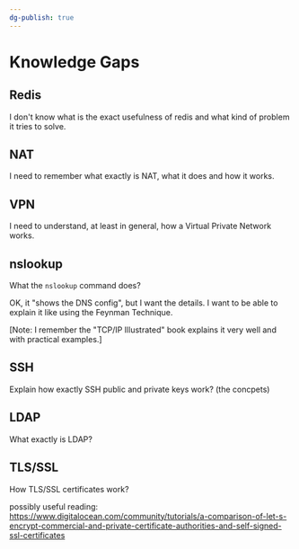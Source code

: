 ```yaml
---
dg-publish: true
---
```

# Knowledge Gaps

## Redis

I don't know what is the exact usefulness of redis and what kind of problem
it tries to solve.


## NAT

I need to remember what exactly is NAT, what it does and how it works.


## VPN

I need to understand, at least in general, how a Virtual Private Network works.


## nslookup

What the `nslookup` command does?

OK, it "shows the DNS config", but I want the details. I want to be able to explain it like using the Feynman Technique.

[Note: I remember the "TCP/IP Illustrated" book explains it very well and with practical examples.]


## SSH

Explain how exactly SSH public and private keys work? (the concpets)


## LDAP

What exactly is LDAP?


## TLS/SSL

How TLS/SSL certificates work?

possibly useful reading: <https://www.digitalocean.com/community/tutorials/a-comparison-of-let-s-encrypt-commercial-and-private-certificate-authorities-and-self-signed-ssl-certificates>



